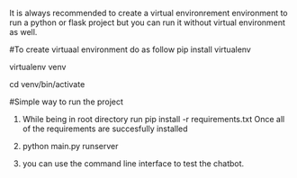 It is always recommended to create a virtual environrement environment
to run a python or flask project but you can run it without virtual environment as 
well.

#To create virtuaal environment do as follow
pip install virtualenv

virtualenv venv


cd venv/bin/activate


#Simple way to run the project
1. While being in root directory run pip install -r requirements.txt
Once all of  the requirements are succesfully installed
   
2. python main.py runserver

3. you can use the command line interface to test the chatbot.